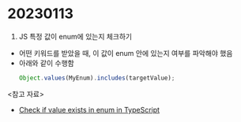 # 20230113

1. JS 특정 값이 enum에 있는지 체크하기

- 어떤 키워드를 받았을 때, 이 값이 enum 안에 있는지 여부를 파악해야 했음
- 아래와 같이 수행함
  ```ts
  Object.values(MyEnum).includes(targetValue);
  ```

<참고 자료>

- [Check if value exists in enum in TypeScript](https://stackoverflow.com/questions/43804805/check-if-value-exists-in-enum-in-typescript)
